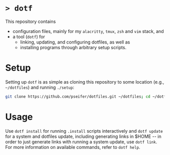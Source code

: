 # `> dotf`

This repository contains

- configuration files, mainly for my `alacritty`, `tmux`, `zsh` and `vim` stack, and
- a tool (`dotf`) for
  - linking, updating, and configuring dotfiles, as well as
  - installing programs through arbitrary setup scripts.

# Setup

Setting up `dotf` is as simple as cloning this repository to some location (e.g., `~/dotfiles`) and running `./setup`:

```sh
git clone https://github.com/pseifer/dotfiles.git ~/dotfiles; cd ~/dotfiles; ./setup
```

# Usage

Use `dotf install` for running `.install` scripts interactively and `dotf update` for a system and dotfiles update, including generating links in $HOME -- in order to just generate links with running a system update, use `dotf link`. For more information on available commands, refer to `dotf help`.
